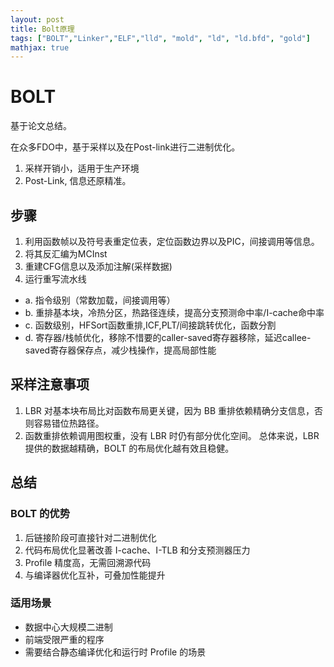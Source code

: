 ```yaml
---
layout: post
title: Bolt原理 
tags: ["BOLT","Linker","ELF","lld", "mold", "ld", "ld.bfd", "gold"]
mathjax: true
---
```


# BOLT
基于论文总结。

在众多FDO中，基于采样以及在Post-link进行二进制优化。
1.	采样开销小，适用于生产环境
2.	Post-Link, 信息还原精准。

## 步骤
1.	利用函数帧以及符号表重定位表，定位函数边界以及PIC，间接调用等信息。
2.	将其反汇编为MCInst
3.	重建CFG信息以及添加注解(采样数据)
4.	运行重写流水线
  + a.	指令级别（常数加载，间接调用等）
  + b.	重排基本块，冷热分区，热路径连续，提高分支预测命中率/I-cache命中率
  + c.	函数级别，HFSort函数重排,ICF,PLT/间接跳转优化，函数分割
  + d.	寄存器/栈帧优化，移除不惜要的caller-saved寄存器移除，延迟callee-saved寄存器保存点，减少栈操作，提高局部性能


## 采样注意事项
1.	LBR 对基本块布局比对函数布局更关键，因为 BB 重排依赖精确分支信息，否则容易错位热路径。
2.	函数重排依赖调用图权重，没有 LBR 时仍有部分优化空间。
总体来说，LBR 提供的数据越精确，BOLT 的布局优化越有效且稳健。

## 总结
### BOLT 的优势
1.	后链接阶段可直接针对二进制优化
2.	代码布局优化显著改善 I-cache、I-TLB 和分支预测器压力
3.	Profile 精度高，无需回溯源代码
4.	与编译器优化互补，可叠加性能提升
### 适用场景
+	数据中心大规模二进制
+	前端受限严重的程序
+	需要结合静态编译优化和运行时 Profile 的场景
